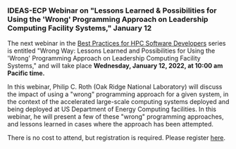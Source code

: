 ### IDEAS-ECP Webinar on "Lessons Learned & Possibilities for Using the 'Wrong' Programming Approach on Leadership Computing Facility Systems," January 12

The next webinar in the 
[Best Practices for HPC Software Developers](http://ideas-productivity.org/events/hpc-best-practices-webinars/) 
series is entitled "Wrong Way: Lessons Learned and Possibilities for
Using the 'Wrong' Programming Approach on Leadership Computing Facility
Systems,"
and will take place **Wednesday, January 12, 2022, at 10:00 am 
Pacific time.**

In this webinar, Philip C. Roth (Oak Ridge National Laboratory)
will discuss the impact of using a "wrong" programming approach for a given
system, in the context of the accelerated large-scale computing systems deployed
and being deployed at US Department of Energy Computing facilities. In this
webinar, he will present a few of these "wrong" programming approaches, and
lessons learned in cases where the approach has been attempted.

There is no cost to attend, but registration is required. Please register
[here](https://www.exascaleproject.org/event/wrongway/). 
